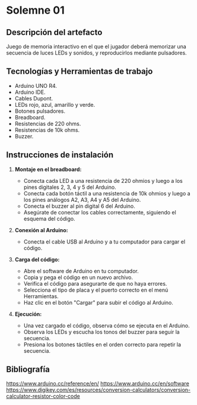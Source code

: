 # Solemne 01

## Descripción del artefacto

Juego de memoria interactivo en el que el jugador deberá memorizar una secuencia de luces LEDs y sonidos, y reproducirlos mediante pulsadores.

## Tecnologías y Herramientas de trabajo

- Arduino UNO R4.
- Arduino IDE.
- Cables Dupont.
- LEDs rojo, azul, amarillo y verde.
- Botones pulsadores.
- Breadboard.
- Resistencias de 220 ohms.
- Resistencias de 10k ohms.
- Buzzer.

## Instrucciones de instalación

1. **Montaje en el breadboard:**
   - Conecta cada LED a una resistencia de 220 ohmios y luego a los pines digitales 2, 3, 4 y 5 del Arduino.
   - Conecta cada botón táctil a una resistencia de 10k ohmios y luego a los pines análogos A2, A3, A4 y A5 del Arduino.
   - Conecta el buzzer al pin digital 6 del Arduino.
   - Asegúrate de conectar los cables correctamente, siguiendo el esquema del código.

2. **Conexión al Arduino:**
   - Conecta el cable USB al Arduino y a tu computador para cargar el código.

3. **Carga del código:**
   - Abre el software de Arduino en tu computador.
   - Copia y pega el código en un nuevo archivo.
   - Verifica el código para asegurarte de que no haya errores.
   - Selecciona el tipo de placa y el puerto correcto en el menú Herramientas.
   - Haz clic en el botón "Cargar" para subir el código al Arduino.

4. **Ejecución:**
   - Una vez cargado el código, observa cómo se ejecuta en el Arduino.
   - Observa los LEDs y escucha los tonos del buzzer para seguir la secuencia.
   - Presiona los botones táctiles en el orden correcto para repetir la secuencia.

## Bibliografía

<https://www.arduino.cc/reference/en/>
<https://www.arduino.cc/en/software>
<https://www.digikey.com/es/resources/conversion-calculators/conversion-calculator-resistor-color-code>

  
